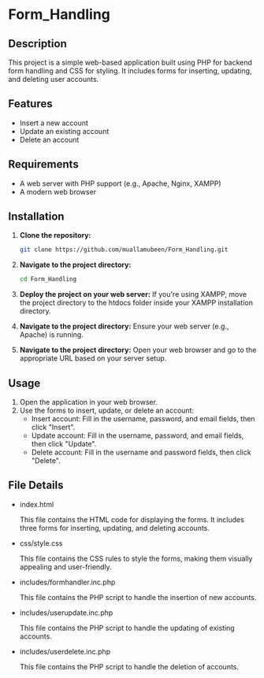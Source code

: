 # Form_Handling

## Description
This project is a simple web-based application built using PHP for backend form handling and CSS for styling. It includes forms for inserting, updating, and deleting user accounts.


## Features

- Insert a new account
- Update an existing account
- Delete an account

## Requirements

- A web server with PHP support (e.g., Apache, Nginx, XAMPP)
- A modern web browser

## Installation

1. **Clone the repository:**

   ```bash
   git clone https://github.com/muallamubeen/Form_Handling.git

2. **Navigate to the project directory:**

   ```bash
   cd Form_Handling
   
3. **Deploy the project on your web server:**
   If you're using XAMPP, move the project directory to the htdocs folder inside your XAMPP installation directory.
   
5. **Navigate to the project directory:**
   Ensure your web server (e.g., Apache) is running.
   
7. **Navigate to the project directory:**
   Open your web browser and go to the appropriate URL based on your server setup.

## Usage

1. Open the application in your web browser.
2. Use the forms to insert, update, or delete an account:
    - Insert account: Fill in the username, password, and email fields, then click "Insert".
    - Update account: Fill in the username, password, and email fields, then click "Update".
    - Delete account: Fill in the username and password fields, then click "Delete".

## File Details

- index.html

   This file contains the HTML code for displaying the forms. It includes three forms for inserting, updating, and deleting accounts.

- css/style.css

   This file contains the CSS rules to style the forms, making them visually appealing and user-friendly.

- includes/formhandler.inc.php

   This file contains the PHP script to handle the insertion of new accounts.

- includes/userupdate.inc.php

   This file contains the PHP script to handle the updating of existing accounts.

- includes/userdelete.inc.php

  This file contains the PHP script to handle the deletion of accounts.
